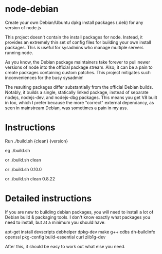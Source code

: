 node-debian
===========

Create your own Debian/Ubuntu dpkg install packages (.deb) for any version of node.js

This project doesn't contain the install packages for node. Instead, it provides an
extremely thin set of config files for building your own install packages. This is
useful for sysadmins who manage multiple servers running node.

As you know, the Debian package maintainers take forever to pull newer versions of
node into the official package stream. Also, it can be a pain to create packages
containing custom patches. This project mitigates such inconveniences for the busy
sysadmin!

The resulting packages differ substantially from the official Debian builds. Notably,
it builds a single, statically linked package, instead of separate nodejs, nodejs-dev,
and nodejs-dbg packages. This means you get V8 built in too, which I prefer because
the more "correct" external dependancy, as seen in mainstream Debian, was sometimes a
pain in my ass.


Instructions
============

Run ./build.sh {clean} {version}

eg ./build.sh

or ./build.sh clean

or ./build.sh 0.10.0

or ./build.sh clean 0.8.22


Detailed instructions
=====================

If you are new to building debian packages, you will need to install a lot of Debian
build & packaging tools. I don't know exactly what packages you need to install, but
at a minimum you should have:

 apt-get install devscripts debhelper dpkg-dev make g++ cdbs dh-buildinfo openssl pkg-config build-essential curl zlib1g-dev

After this, it should be easy to work out what else you need.


